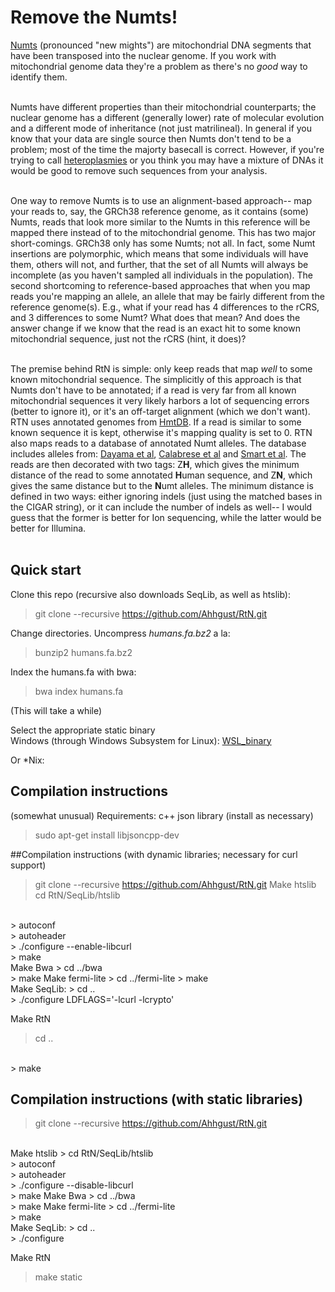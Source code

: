 # Remove the Numts!


[Numts](https://en.wikipedia.org/wiki/NUMT) (pronounced "new mights") are mitochondrial DNA segments that have been 
transposed into the nuclear genome. If you work with mitochondrial genome data 
they're a problem as there's no *good* way to identify them. <br><br>

Numts have different properties than their mitochondrial counterparts; the nuclear genome has a different (generally lower) rate of molecular evolution 
and a different mode of inheritance (not just matrilineal). In general if you know that your data are single 
source then Numts don't tend to be a problem; most of the time the majorty basecall is correct.
However, if you're trying to call [heteroplasmies](https://en.wikipedia.org/wiki/Heteroplasmy) or you 
think you may have a mixture of DNAs it would be good to remove such sequences from your analysis. <br><br>

One way to remove Numts is to use an alignment-based approach-- map your reads to, say, the GRCh38 reference genome, as it contains (some) Numts, reads that look more similar to the Numts in this reference will be mapped there instead of to the mitochondrial genome. This has two major short-comings. GRCh38 only has some Numts; not all. In fact, some Numt insertions are polymorphic, which means that some individuals will have them, others will not, and further, that the set of all Numts will always be incomplete (as you haven't sampled all individuals in the population). The second shortcoming to reference-based approaches that when you map reads you're mapping an allele, an allele that may be fairly different from the reference genome(s). E.g., what if your read has 4 differences to the rCRS, and 3 differences to some Numt? What does that mean? And does the answer change if we know that the read is an exact hit to some known mitochondrial sequence, just not the rCRS (hint, it does)? <br><br>

The premise behind RtN is simple: only keep reads that map *well* to some known mitochondrial sequence. The simplicitly of this approach is that Numts don't have to be annotated; if a read is very far from all known mitochondrial sequences it very likely harbors a lot of sequencing errors (better to ignore it), or it's an off-target alignment (which we don't want). RTN uses annotated genomes from [HmtDB](https://www.hmtdb.uniba.it/). If a read is similar to some known sequence it is kept, otherwise it's mapping quality is set to 0. RTN also maps reads to a database of annotated Numt alleles. The database includes alleles from: [Dayama et al](https://doi.org/10.1093/nar/gku1038), [Calabrese et al](https://doi.org/10.1186/1471-2105-13-S4-S15) and [Smart et al](https://doi.org/10.1016/j.fsigen.2019.102146). The reads are then decorated with two tags: Z**H**, which gives the minimum distance of the read to some annotated **H**uman sequence, and Z**N**, which gives the same distance but to the **N**umt alleles. The minimum distance is defined in two ways: either ignoring indels (just using the matched bases in the CIGAR string), or it can include the number of indels as well-- I would guess that the former is better for Ion sequencing, while the latter would be better for Illumina.<br><br>

## Quick start

Clone this repo (recursive also downloads SeqLib, as well as htslib):

> git clone --recursive https://github.com/Ahhgust/RtN.git

Change directories.
Uncompress *humans.fa.bz2* a la:

> bunzip2 humans.fa.bz2

Index the humans.fa with bwa:

> bwa index humans.fa

(This will take a while)

Select the appropriate static binary <br>
Windows (through Windows Subsystem for Linux):
[WSL_binary](https://github.com/Ahhgust/RtN/tree/master/WSL_binary)

Or *Nix:




## Compilation instructions
 (somewhat unusual) Requirements:
 c++ json library (install as necessary)

> sudo apt-get install libjsoncpp-dev

##Compilation instructions (with dynamic libraries; necessary for curl support)
> git clone --recursive https://github.com/Ahhgust/RtN.git
Make htslib
> cd RtN/SeqLib/htslib
<br>
> autoconf
<br>
> autoheader
<br>
> ./configure --enable-libcurl
<br>
> make
<br>
Make Bwa
> cd ../bwa
<br>
> make
Make fermi-lite
> cd ../fermi-lite
> make
<br>
Make SeqLib:
> cd ..
<br>
> ./configure LDFLAGS='-lcurl -lcrypto'

Make RtN
> cd ..
<br>
> make


## Compilation instructions (with static libraries)
> git clone --recursive https://github.com/Ahhgust/RtN.git
<br>
Make htslib
> cd RtN/SeqLib/htslib
<br>
> autoconf
<br>
> autoheader
<br>
> ./configure --disable-libcurl
<br>
> make
Make Bwa
> cd ../bwa
<br>
> make
Make fermi-lite
> cd ../fermi-lite
<br>
> make
<br>
Make SeqLib:
> cd ..
<br>
> ./configure 

Make RtN
> make static


